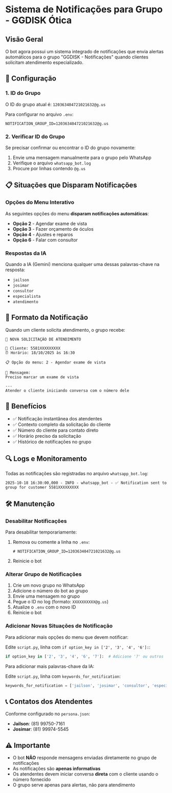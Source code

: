 # Sistema de Notificações para Grupo - GGDISK Ótica

## Visão Geral

O bot agora possui um sistema integrado de notificações que envia alertas automáticos para o grupo "GGDISK - Notificações" quando clientes solicitam atendimento especializado.

## 🔧 Configuração

### 1. ID do Grupo

O ID do grupo atual é: `120363404721021632@g.us`

Para configurar no arquivo `.env`:

```env
NOTIFICATION_GROUP_ID=120363404721021632@g.us
```

### 2. Verificar ID do Grupo

Se precisar confirmar ou encontrar o ID do grupo novamente:

1. Envie uma mensagem manualmente para o grupo pelo WhatsApp
2. Verifique o arquivo `whatsapp_bot.log`
3. Procure por linhas contendo `@g.us`

## 📋 Situações que Disparam Notificações

### Opções do Menu Interativo

As seguintes opções do menu **disparam notificações automáticas**:

- **Opção 2** - Agendar exame de vista
- **Opção 3** - Fazer orçamento de óculos
- **Opção 4** - Ajustes e reparos
- **Opção 6** - Falar com consultor

### Respostas da IA

Quando a IA (Gemini) menciona qualquer uma dessas palavras-chave na resposta:
- `jailson`
- `josimar`
- `consultor`
- `especialista`
- `atendimento`

## 📨 Formato da Notificação

Quando um cliente solicita atendimento, o grupo recebe:

```
🔔 NOVA SOLICITAÇÃO DE ATENDIMENTO

👤 Cliente: 5581XXXXXXXXX
⏰ Horário: 18/10/2025 às 16:30

📋 Opção do menu: 2 - Agendar exame de vista

📝 Mensagem:
Preciso marcar um exame de vista

---
Atender o cliente iniciando conversa com o número dele
```

## 🎯 Benefícios

- ✅ Notificação instantânea dos atendentes
- ✅ Contexto completo da solicitação do cliente
- ✅ Número do cliente para contato direto
- ✅ Horário preciso da solicitação
- ✅ Histórico de notificações no grupo

## 🔍 Logs e Monitoramento

Todas as notificações são registradas no arquivo `whatsapp_bot.log`:

```
2025-10-18 16:30:00,000 - INFO - whatsapp_bot - ✅ Notification sent to group for customer 5581XXXXXXXXX
```

## 🛠️ Manutenção

### Desabilitar Notificações

Para desabilitar temporariamente:

1. Remova ou comente a linha no `.env`:
   ```env
   # NOTIFICATION_GROUP_ID=120363404721021632@g.us
   ```

2. Reinicie o bot

### Alterar Grupo de Notificações

1. Crie um novo grupo no WhatsApp
2. Adicione o número do bot ao grupo
3. Envie uma mensagem no grupo
4. Pegue o ID no log (formato: `XXXXXXXXXX@g.us`)
5. Atualize o `.env` com o novo ID
6. Reinicie o bot

### Adicionar Novas Situações de Notificação

Para adicionar mais opções do menu que devem notificar:

Edite `script.py`, linha com `if option_key in ['2', '3', '4', '6']:`:

```python
if option_key in ['2', '3', '4', '6', '7']:  # Adicione '7' ou outros
```

Para adicionar mais palavras-chave da IA:

Edite `script.py`, linha com `keywords_for_notification`:

```python
keywords_for_notification = ['jailson', 'josimar', 'consultor', 'especialista', 'atendimento', 'nova_palavra']
```

## 📞 Contatos dos Atendentes

Conforme configurado no `persona.json`:

- **Jailson**: (81) 99750-7161
- **Josimar**: (81) 99974-5545

## ⚠️ Importante

- O bot **NÃO** responde mensagens enviadas diretamente no grupo de notificações
- As notificações são **apenas informativas**
- Os atendentes devem iniciar conversa **direta** com o cliente usando o número fornecido
- O grupo serve apenas para alertas, não para atendimento
